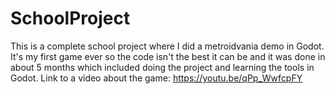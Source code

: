 # SchoolProject
This is a complete school project where I did a metroidvania demo in Godot.
It's my first game ever so the code isn't the best it can be and it was done in about 5 months which included doing the project and learning the tools in Godot.
Link to a video about the game: https://youtu.be/qPp_WwfcpFY
